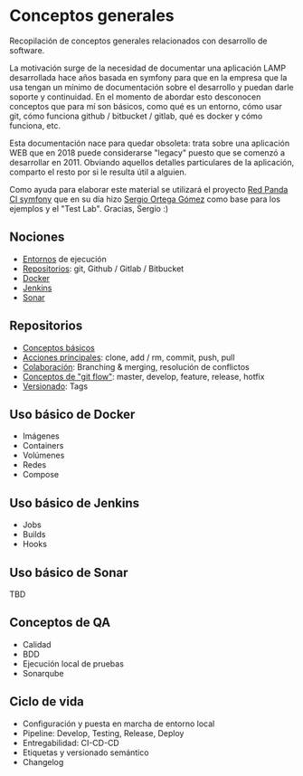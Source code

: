 # Conceptos generales

Recopilación de conceptos generales relacionados con desarrollo de software.

La motivación surge de la necesidad de documentar una aplicación LAMP desarrollada hace años basada en symfony para que en la empresa que la usa tengan un mínimo de documentación sobre el desarrollo y puedan darle soporte y continuidad. En el momento de abordar esto desconocen conceptos que para mí son básicos, como qué es un entorno, cómo usar git, cómo funciona github / bitbucket / gitlab, qué es docker y cómo funciona, etc.

Esta documentación nace para quedar obsoleta: trata sobre una aplicación WEB que en 2018 puede considerarse "legacy" puesto que se comenzó a desarrollar en 2011. Obviando aquellos detalles particulares de la aplicación, comparto el resto por si le resulta útil a alguien.

Como ayuda para elaborar este material se utilizará el proyecto [Red Panda CI symfony](https://github.com/sergioortegagomez/red-panda-ci-symfony) que en su día hizo [Sergio Ortega Gómez](https://github.com/sergioortegagomez) como base para los ejemplos y el "Test Lab". Gracias, Sergio :)

## Nociones

- [Entornos](environments.md) de ejecución
- [Repositorios](repositories.md): git, Github / Gitlab / Bitbucket
- [Docker](docker.md)
- [Jenkins](jenkins.md)
- [Sonar](sonar.md)

## Repositorios

- [Conceptos básicos](repositories/repositories-basic-concepts.md)
- [Acciones principales](repositories/repositories-main-actions.md): clone, add / rm, commit, push, pull
- [Colaboración](repositories/repositories-collaboration.md): Branching & merging, resolución de conflictos
- [Conceptos de "git flow"](repositories/repositories-git-flow.md): master, develop, feature, release, hotfix
- [Versionado](repositories/repositories-tags.md): Tags

## Uso básico de Docker

- Imágenes
- Containers
- Volúmenes
- Redes
- Compose

## Uso básico de Jenkins

- Jobs
- Builds
- Hooks

## Uso básico de Sonar

TBD

## Conceptos de QA

- Calidad
- BDD
- Ejecución local de pruebas
- Sonarqube

## Ciclo de vida

- Configuración y puesta en marcha de entorno local
- Pipeline: Develop, Testing, Release, Deploy
- Entregabilidad: CI-CD-CD
- Etiquetas y versionado semántico
- Changelog
